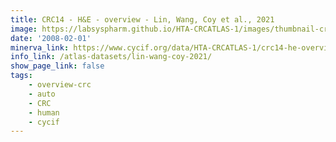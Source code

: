 ```yaml
---
title: CRC14 - H&E - overview - Lin, Wang, Coy et al., 2021
image: https://labsyspharm.github.io/HTA-CRCATLAS-1/images/thumbnail-crc14-he-overview.jpg
date: '2008-02-01'
minerva_link: https://www.cycif.org/data/HTA-CRCATLAS-1/crc14-he-overview
info_link: /atlas-datasets/lin-wang-coy-2021/
show_page_link: false
tags:
    - overview-crc
    - auto
    - CRC
    - human
    - cycif
---
```

